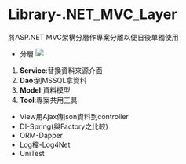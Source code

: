 # Library-.NET_MVC_Layer
將ASP.NET MVC架構分層作專案分離以便日後單獨使用
* 分層
 ![](https://i.imgur.com/gNkajPL.png)
 1.  **Service**:替換資料來源介面
 2.  **Dao**:到MSSQL拿資料
 3.  **Model**:資料模型
 4.  **Tool**:專案共用工具
* View用Ajax傳json資料到controller
* DI-Spring(與Factory之比較)
* ORM-Dapper
* Log檔-Log4Net
* UniTest